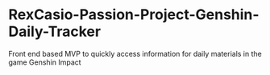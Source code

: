 # RexCasio-Passion-Project-Genshin-Daily-Tracker
Front end based MVP to quickly access information for daily materials in the game Genshin Impact
